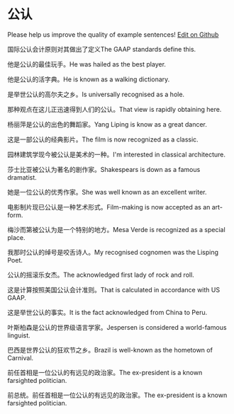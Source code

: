 # 公认

Please help us improve the quality of example sentences! [Edit on Github](https://github.com/jiyushe/jiyu-example-sentence-source/blob/main/chinese/gongren.md)

<p><span class="chinese">国际公认会计原则对其做出了定义</span><span class="english">The GAAP standards define this.</span></p>

<p><span class="chinese">他是公认的最佳玩手。</span><span class="english">He was hailed as the best player.</span></p>

<p><span class="chinese">他是公认的活字典。</span><span class="english">He is known as a walking dictionary.</span></p>

<p><span class="chinese">是举世公认的高尔夫之乡。</span><span class="english">Is universally recognised as a hole.</span></p>

<p><span class="chinese">那种观点在这儿正迅速得到人们的公认。</span><span class="english">That view is rapidly obtaining here.</span></p>

<p><span class="chinese">杨丽萍是公认的出色的舞蹈家。</span><span class="english">Yang Liping is know as a great dancer.</span></p>

<p><span class="chinese">这是一部公认的经典影片。</span><span class="english">The film is now recognized as a classic.</span></p>

<p><span class="chinese">园林建筑学现今被公认是美术的一种。</span><span class="english">I'm interested in classical architecture.</span></p>

<p><span class="chinese">莎士比亚被公认为著名的剧作家。</span><span class="english">Shakespears is down as a famous dramatist.</span></p>

<p><span class="chinese">她是一位公认的优秀作家。</span><span class="english">She was well known as an excellent writer.</span></p>

<p><span class="chinese">电影制片现已公认是一种艺术形式。</span><span class="english">Film-making is now accepted as an art-form.</span></p>

<p><span class="chinese">梅沙而第被公认为是一个特别的地方。</span><span class="english">Mesa Verde is recognized as a special place.</span></p>

<p><span class="chinese">我那时公认的绰号是咬舌诗人。</span><span class="english">My recognised cognomen was the Lisping Poet.</span></p>

<p><span class="chinese">公认的摇滚乐女杰。</span><span class="english">The acknowledged first lady of rock and roll.</span></p>

<p><span class="chinese">这是计算按照美国公认会计准则。</span><span class="english">That is calculated in accordance with US GAAP.</span></p>

<p><span class="chinese">这是举世公认的事实。</span><span class="english">It is the fact acknowledged from China to Peru.</span></p>

<p><span class="chinese">叶斯柏森是公认的世界级语言学家。</span><span class="english">Jespersen is considered a world-famous linguist.</span></p>

<p><span class="chinese">巴西是世界公认的狂欢节之乡。</span><span class="english">Brazil is well-known as the hometown of Carnival.</span></p>

<p><span class="chinese">前任首相是一位公认的有远见的政治家。</span><span class="english">The ex-president is a known farsighted politician.</span></p>

<p><span class="chinese">前总统。前任首相是一位公认的有远见的政治家。</span><span class="english">The ex-president is a known farsighted politician.</span></p>

